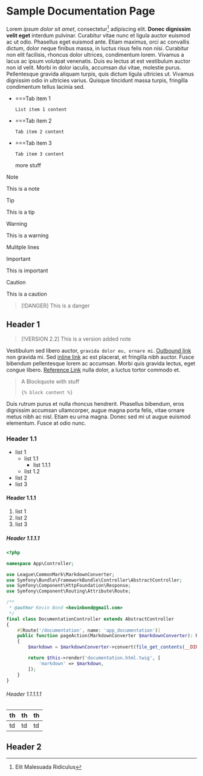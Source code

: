 # Sample Documentation Page

Lorem _ipsum dolor sit amet_, consectetur[^note1] adipiscing elit. **Donec dignissim velit eget** interdum pulvinar. Curabitur vitae nunc et ligula auctor euismod ac ut odio. Phasellus eget euismod ante. Etiam maximus, orci ac convallis dictum, dolor neque finibus massa, in luctus risus felis non nisi. Curabitur non elit facilisis, rhoncus dolor ultrices, condimentum lorem. Vivamus a lacus ac ipsum volutpat venenatis. Duis eu lectus at est vestibulum auctor non id velit. Morbi in dolor iaculis, accumsan dui vitae, molestie purus. Pellentesque gravida aliquam turpis, quis dictum ligula ultricies ut. Vivamus dignissim odio in ultricies varius. Quisque tincidunt massa turpis, fringilla condimentum tellus lacinia sed.

- ===Tab item 1
    ```
    List item 1 content
    ```

- ===Tab item 2
    ```
    Tab item 2 content
    ```

- ===Tab item 3
    ```
    Tab item 3 content
    ```

    more stuff

> [!NOTE]
> This is a note

> [!TIP]
> This is a tip

> [!WARNING]
> This is a warning
> 
> Mulitple lines

> [!IMPORTANT]
> This is important

> [!CAUTION]
> This is a caution

> [!DANGER]
> This is a danger

## Header 1

> [!VERSION 2.2]
> This is a version added note

Vestibulum sed libero auctor, `gravida dolor eu, ornare mi`. [Outbound link](https://symfony.com) non gravida mi. Sed [inline link](/changelog) ac
est placerat, et fringilla nibh auctor. Fusce bibendum pellentesque lorem ac accumsan. Morbi quis gravida lectus,
eget congue libero. [Reference Link][1] nulla dolor, a luctus tortor commodo et.

> A Blockquote with stuff
> ```twig
> {% block content %}
> ```

Duis rutrum purus et nulla rhoncus
hendrerit. Phasellus bibendum, eros dignissim accumsan ullamcorper, augue magna porta felis, vitae ornare metus nibh
ac nisl. Etiam eu urna magna. Donec sed mi ut augue euismod elementum. Fusce at odio nunc.

### Header 1.1

- list 1
  - list 1.1
    - list 1.1.1
  - list 1.2
- list 2
- list 3

#### Header 1.1.1

1. list 1
2. list 2
3. list 3

##### Header 1.1.1.1

```php
<?php

namespace App\Controller;

use League\CommonMark\MarkdownConverter;
use Symfony\Bundle\FrameworkBundle\Controller\AbstractController;
use Symfony\Component\HttpFoundation\Response;
use Symfony\Component\Routing\Attribute\Route;

/**
 * @author Kevin Bond <kevinbond@gmail.com>
 */
final class DocumentationController extends AbstractController
{
    #[Route('/documentation', name: 'app_documentation')]
    public function pageAction(MarkdownConverter $markdownConverter): Response
    {
        $markdown = $markdownConverter->convert(file_get_contents(__DIR__.'/../../sample.md'));

        return $this->render('documentation.html.twig', [
            'markdown' => $markdown,
        ]);
    }
}
```

###### Header 1.1.1.1.1

| th | th | th |
|----|----|----|
| td | td | td |

## Header 2

[^note1]: Elit Malesuada Ridiculus

[1]: /changelog

